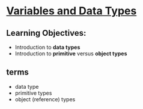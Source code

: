 # [Variables and Data Types](https://login.codingdojo.com/m/315/9299/62836)

## Learning Objectives:

- Introduction to __data types__
- Introduction to __primitive__ versus __object types__

## terms

- data type
- primitive types
- object (reference) types
